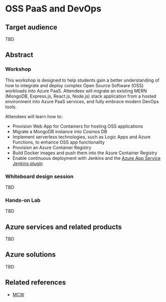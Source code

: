 # OSS PaaS and DevOps


## Target audience
TBD

## Abstract

### Workshop

This workshop is designed to help students gain a better understanding of how to integrate and deploy complex Open Source Software (OSS) workloads into Azure PaaS. Attendees will migrate an existing MERN (MongoDB, Express.js, React.js, Node.js) stack application from a hosted environment into Azure PaaS services, and fully embrace modern DevOps tools.

Attendees will learn how to:

- Provision Web App for Containers for hosting OSS applications
- Migrate a MongoDB instance into Cosmos DB
- Implement serverless technologies, such as Logic Apps and Azure Functions, to enhance OSS app functionality
- Provision an Azure Container Registry
- Build Docker images and push them into the Azure Container Registry
- Enable continuous deployment with Jenkins and the [Azure App Service Jenkins plugin](https://plugins.jenkins.io/azure-app-service)

### Whiteboard design session
TBD

### Hands-on Lab
TBD

## Azure services and related products
TBD

## Azure solutions
TBD

## Related references
- [MCW](https://github.com/Microsoft/MCW)
